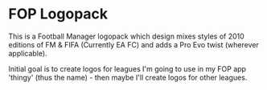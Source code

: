 # FOP Logopack

This is a Football Manager logopack which design mixes styles of 2010 editions of FM & FIFA (Currently EA FC) and adds a Pro Evo twist (wherever applicable).

Initial goal is to create logos for leagues I'm going to use in my FOP app 'thingy' (thus the name) - then maybe I'll create logos for other leagues.
